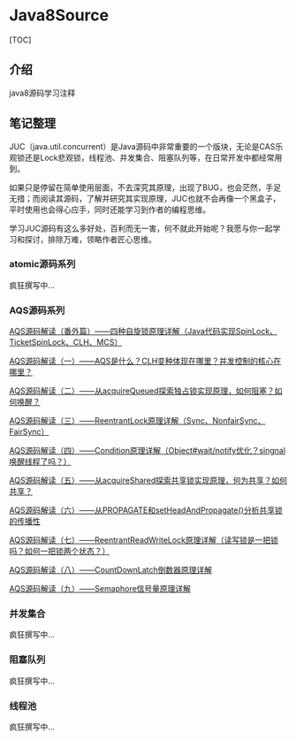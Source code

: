 # Java8Source

[TOC]

## 介绍

java8源码学习注释

## 笔记整理

JUC（java.util.concurrent）是Java源码中非常重要的一个版块，无论是CAS乐观锁还是Lock悲观锁，线程池、并发集合、阻塞队列等，在日常开发中都经常用到。

如果只是停留在简单使用层面，不去深究其原理，出现了BUG，也会茫然，手足无措；而阅读其源码，了解并研究其实现原理，JUC也就不会再像一个黑盒子，平时使用也会得心应手，同时还能学习到作者的编程思维。

学习JUC源码有这么多好处，百利而无一害，何不就此开始呢？我愿与你一起学习和探讨，排除万难，领略作者匠心思维。

### atomic源码系列

疯狂撰写中...

### AQS源码系列
[AQS源码解读（番外篇）——四种自旋锁原理详解（Java代码实现SpinLock、TicketSpinLock、CLH、MCS）](https://stefan.blog.csdn.net/article/details/108750554)

[AQS源码解读（一）——AQS是什么？CLH变种体现在哪里？并发控制的核心在哪里？](https://stefan.blog.csdn.net/article/details/108817678)

[AQS源码解读（二）——从acquireQueued探索独占锁实现原理，如何阻塞？如何唤醒？](https://stefan.blog.csdn.net/article/details/108859583)

[AQS源码解读（三）——ReentrantLock原理详解（Sync、NonfairSync、FairSync）](https://stefan.blog.csdn.net/article/details/108934089)

[AQS源码解读（四）——Condition原理详解（Object#wait/notify优化？singnal唤醒线程了吗？）](https://stefan.blog.csdn.net/article/details/108946045)

[AQS源码解读（五）——从acquireShared探索共享锁实现原理，何为共享？如何共享？](https://stefan.blog.csdn.net/article/details/108950086)

[AQS源码解读（六）——从PROPAGATE和setHeadAndPropagate()分析共享锁的传播性](https://stefan.blog.csdn.net/article/details/108642253)

[AQS源码解读（七）——ReentrantReadWriteLock原理详解（读写锁是一把锁吗？如何一把锁两个状态？）](https://stefan.blog.csdn.net/article/details/108955795)

[AQS源码解读（八）——CountDownLatch倒数器原理详解](https://stefan.blog.csdn.net/article/details/108957975)

[AQS源码解读（九）——Semaphore信号量原理详解](https://stefan.blog.csdn.net/article/details/108958006)

### 并发集合

疯狂撰写中...


### 阻塞队列

疯狂撰写中...


### 线程池

疯狂撰写中...

